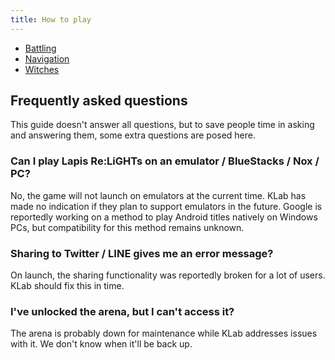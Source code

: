 ```yaml
---
title: How to play
---
```


- [Battling](battle)
- [Navigation](navigating)
- [Witches](witches)

## Frequently asked questions

This guide doesn't answer all questions, but to save people time in asking and
answering them, some extra questions are posed here.

### Can I play Lapis Re:LiGHTs on an emulator / BlueStacks / Nox / PC?

No, the game will not launch on emulators at the current time. KLab has made no
indication if they plan to support emulators in the future. Google is reportedly
working on a method to play Android titles natively on Windows PCs, but
compatibility for this method remains unknown.

### Sharing to Twitter / LINE gives me an error message?

On launch, the sharing functionality was reportedly broken for a lot of users.
KLab should fix this in time.

### I've unlocked the arena, but I can't access it?

The arena is probably down for maintenance while KLab addresses issues with it.
We don't know when it'll be back up.

